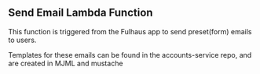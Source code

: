 ## Send Email Lambda Function


This function is triggered from the Fulhaus app to send preset(form) emails to users.

Templates for these emails can be found in the accounts-service repo, and are created in MJML and mustache

